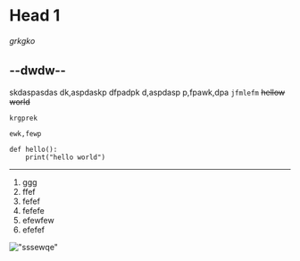 #    Head 1
###### grkgko   
--dwdw--
---
skdaspasdas
dk,aspdaskp
dfpadpk
d,aspdasp
p,fpawk,dpa
`jfmlefm`
~~hellow world~~
~~~
krgprek
~~~
```
ewk,fewp
```
```python= 
def hello():
    print("hello world")
```
---
1. ggg
2. ffef
3. fefef
4. fefefe
5. efewfew
6. efefef

!["sssewqe"](https://i.guim.co.uk/img/media/fe1e34da640c5c56ed16f76ce6f994fa9343d09d/0_174_3408_2046/master/3408.jpg?width=1200&height=900&quality=85&auto=format&fit=crop&s=0d3f33fb6aa6e0154b7713a00454c83d)